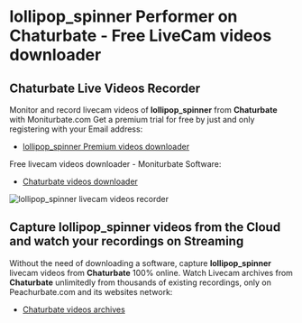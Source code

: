 # lollipop_spinner Performer on Chaturbate - Free LiveCam videos downloader

## Chaturbate Live Videos Recorder

Monitor and record livecam videos of **lollipop_spinner** from **Chaturbate** with Moniturbate.com
Get a premium trial for free by just and only registering with your Email address:
* [lollipop_spinner Premium videos downloader](https://moniturbate.com/request-demo-licence-key.html)

Free livecam videos downloader - Moniturbate Software:
* [Chaturbate videos downloader](https://moniturbate.com/moniturbate-download-software.html)

![lollipop_spinner livecam videos recorder](https://peachurnet.com/templates/moniturbate-software.png)


## Capture lollipop_spinner videos from the Cloud and watch your recordings on Streaming

Without the need of downloading a software, capture **lollipop_spinner** livecam videos from **Chaturbate** 100% online.
Watch Livecam archives from **Chaturbate** unlimitedly from thousands of existing recordings, only on Peachurbate.com and its websites network:
* [Chaturbate videos archives](https://peachurnet.com/)